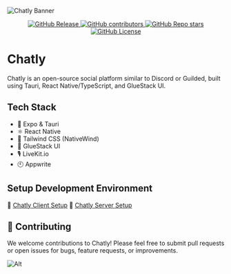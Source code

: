 ![Chatly Banner](https://www.tommy-johnston.com/chatly.png)

<p align="center">
  <a href="../../releases" target="_blank">
    <img src="https://img.shields.io/github/v/release/tommy141x/chatly?style=for-the-badge" alt="GitHub Release">
  </a>
  <a href="../../pulse" target="_blank">
    <img src="https://img.shields.io/github/contributors/tommy141x/chatly?style=for-the-badge" alt="GitHub contributors">
  </a>
  <a href="../../stargazers" target="_blank">
    <img src="https://img.shields.io/github/stars/tommy141x/chatly?style=for-the-badge" alt="GitHub Repo stars">
  </a>
  <a href="LICENSE.md" target="_blank">
    <img src="https://img.shields.io/github/license/tommy141x/chatly?style=for-the-badge" alt="GitHub License">
  </a>
</p>

# Chatly

Chatly is an open-source social platform similar to Discord or Guilded, built using Tauri, React Native/TypeScript, and GlueStack UI.

## Tech Stack

- 🚀 Expo & Tauri
- ⚛️ React Native
- 🎨 Tailwind CSS (NativeWind)
- 🧰 GlueStack UI
- 🎙️ LiveKit.io
- 🕙 Appwrite

## Setup Development Environment

🔗 [Chatly Client Setup](https://docs.timmygstudios.com/)
🔗 [Chatly Server Setup](https://docs.timmygstudios.com/)

## 🤝 Contributing
We welcome contributions to Chatly! Please feel free to submit pull requests or open issues for bugs, feature requests, or improvements.

![Alt](https://repobeats.axiom.co/api/embed/77c19902cce7bc70718961056fd109c87508d902.svg "Repobeats analytics image")
